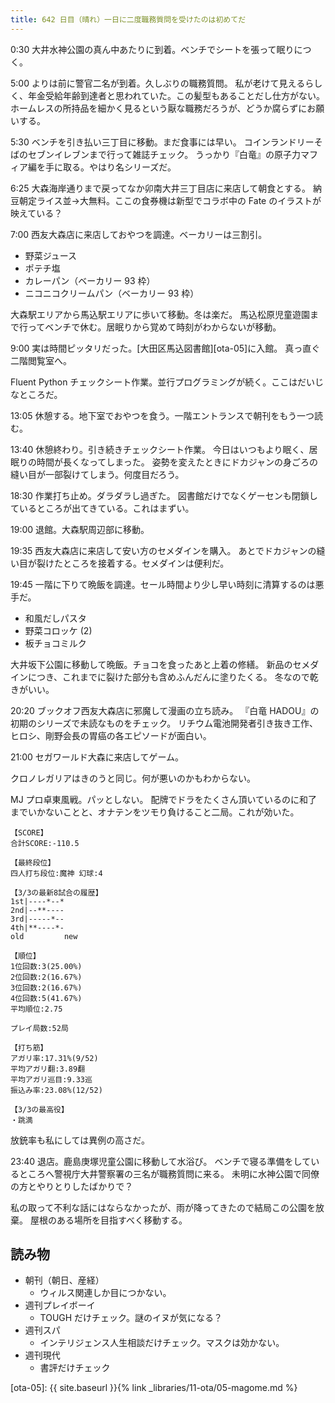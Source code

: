 ```yaml
---
title: 642 日目（晴れ）一日に二度職務質問を受けたのは初めてだ
---
```


0:30 大井水神公園の真ん中あたりに到着。ベンチでシートを張って眠りにつく。

5:00 よりは前に警官二名が到着。久しぶりの職務質問。
私が老けて見えるらしく、年金受給年齢到達者と思われていた。この髪型もあることだし仕方がない。
ホームレスの所持品を細かく見るという厭な職務だろうが、どうか腐らずにお願いする。

5:30 ベンチを引き払い三丁目に移動。まだ食事には早い。
コインランドリーそばのセブンイレブンまで行って雑誌チェック。
うっかり『白竜』の原子力マフィア編を手に取る。やはり名シリーズだ。

6:25 大森海岸通りまで戻ってなか卯南大井三丁目店に来店して朝食とする。
納豆朝定ライス並→大無料。ここの食券機は新型でコラボ中の Fate のイラストが映えている？

7:00 西友大森店に来店しておやつを調達。ベーカリーは三割引。

* 野菜ジュース
* ポテチ塩
* カレーパン（ベーカリー 93 枠）
* ニコニコクリームパン（ベーカリー 93 枠）

大森駅エリアから馬込駅エリアに歩いて移動。冬は楽だ。
馬込松原児童遊園まで行ってベンチで休む。居眠りから覚めて時刻がわからないが移動。

9:00 実は時間ピッタリだった。[大田区馬込図書館][ota-05]に入館。
真っ直ぐ二階閲覧室へ。

Fluent Python チェックシート作業。並行プログラミングが続く。ここはだいじなところだ。

13:05 休憩する。地下室でおやつを食う。一階エントランスで朝刊をもう一つ読む。

13:40 休憩終わり。引き続きチェックシート作業。
今日はいつもより眠く、居眠りの時間が長くなってしまった。
姿勢を変えたときにドカジャンの身ごろの縫い目が一部裂けてしまう。何度目だろう。

18:30 作業打ち止め。ダラダラし過ぎた。
図書館だけでなくゲーセンも閉鎖しているところが出てきている。これはまずい。

19:00 退館。大森駅周辺部に移動。

19:35 西友大森店に来店して安い方のセメダインを購入。
あとでドカジャンの縫い目が裂けたところを接着する。セメダインは便利だ。

19:45 一階に下りて晩飯を調達。セール時間より少し早い時刻に清算するのは悪手だ。

* 和風だしパスタ
* 野菜コロッケ (2)
* 板チョコミルク

大井坂下公園に移動して晩飯。チョコを食ったあと上着の修繕。
新品のセメダインにつき、これまでに裂けた部分も含めふんだんに塗りたくる。
冬なので乾きがいい。

20:20 ブックオフ西友大森店に邪魔して漫画の立ち読み。
『白竜 HADOU』の初期のシリーズで未読なものをチェック。
リチウム電池開発者引き抜き工作、ヒロシ、剛野会長の胃癌の各エピソードが面白い。

21:00 セガワールド大森に来店してゲーム。

クロノレガリアはきのうと同じ。何が悪いのかもわからない。

MJ プロ卓東風戦。パッとしない。
配牌でドラをたくさん頂いているのに和了までいかないことと、オナテンをツモり負けること二局。これが効いた。

```text
【SCORE】
合計SCORE:-110.5

【最終段位】
四人打ち段位:魔神 幻球:4

【3/3の最新8試合の履歴】
1st|----*--*
2nd|--**----
3rd|-----*--
4th|**----*-
old         new

【順位】
1位回数:3(25.00%)
2位回数:2(16.67%)
3位回数:2(16.67%)
4位回数:5(41.67%)
平均順位:2.75

プレイ局数:52局

【打ち筋】
アガリ率:17.31%(9/52)
平均アガリ翻:3.89翻
平均アガリ巡目:9.33巡
振込み率:23.08%(12/52)

【3/3の最高役】
・跳満
```

放銃率も私にしては異例の高さだ。

23:40 退店。鹿島庚塚児童公園に移動して水浴び。
ベンチで寝る準備をしているところへ警視庁大井警察署の三名が職務質問に来る。
未明に水神公園で同僚の方とやりとりしたばかりで？

私の取って不利な話にはならなかったが、雨が降ってきたので結局この公園を放棄。
屋根のある場所を目指すべく移動する。

## 読み物

* 朝刊（朝日、産経）
  * ウィルス関連しか目につかない。
* 週刊プレイボーイ
  * TOUGH だけチェック。謎のイヌが気になる？
* 週刊スパ
  * インテリジェンス人生相談だけチェック。マスクは効かない。
* 週刊現代
  * 書評だけチェック

[ota-05]: {{ site.baseurl }}{% link _libraries/11-ota/05-magome.md %}
